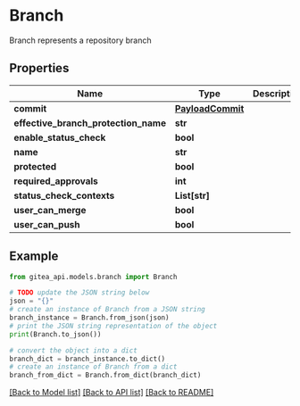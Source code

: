 # Branch

Branch represents a repository branch

## Properties

Name | Type | Description | Notes
------------ | ------------- | ------------- | -------------
**commit** | [**PayloadCommit**](PayloadCommit.md) |  | [optional] 
**effective_branch_protection_name** | **str** |  | [optional] 
**enable_status_check** | **bool** |  | [optional] 
**name** | **str** |  | [optional] 
**protected** | **bool** |  | [optional] 
**required_approvals** | **int** |  | [optional] 
**status_check_contexts** | **List[str]** |  | [optional] 
**user_can_merge** | **bool** |  | [optional] 
**user_can_push** | **bool** |  | [optional] 

## Example

```python
from gitea_api.models.branch import Branch

# TODO update the JSON string below
json = "{}"
# create an instance of Branch from a JSON string
branch_instance = Branch.from_json(json)
# print the JSON string representation of the object
print(Branch.to_json())

# convert the object into a dict
branch_dict = branch_instance.to_dict()
# create an instance of Branch from a dict
branch_from_dict = Branch.from_dict(branch_dict)
```
[[Back to Model list]](../README.md#documentation-for-models) [[Back to API list]](../README.md#documentation-for-api-endpoints) [[Back to README]](../README.md)


